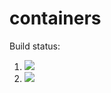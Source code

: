 # containers

Build status:

1. [![](https://github.com/kingeddy11/containers-project/workflows/tests-fibonacci/badge.svg)](https://github.com/kingeddy11/containers-project/actions?query=workflow%3Atests-fibonacci)
1. [![](https://github.com/kingeddy11/containers-project/workflows/tests-range/badge.svg)](https://github.com/kingeddy11/containers-project/actions?query=workflow%3Atests-range)
